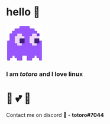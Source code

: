 # hello 👋

<img height="100px" align="center" src="./images/pacman.svg">

### I am **_totoro_** and I love linux 

# 👻  💕 🐧

Contact me on discord 🤖 - **totoro#7044**
